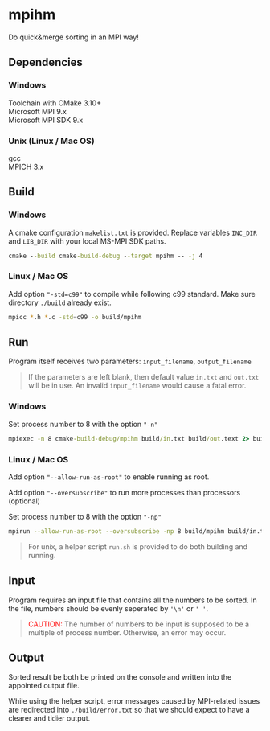 # mpihm

Do quick&merge sorting in an MPI way! 

## Dependencies

### Windows

Toolchain with CMake 3.10+
<br>
Microsoft MPI 9.x
<br>
Microsoft MPI SDK 9.x

### Unix (Linux /  Mac OS)

gcc
<br>
MPICH 3.x

## Build

### Windows

A cmake configuration `makelist.txt` is provided. Replace variables `INC_DIR` and `LIB_DIR` with your local MS-MPI SDK paths.

```bat
cmake --build cmake-build-debug --target mpihm -- -j 4
```

### Linux /  Mac OS

Add option `"-std=c99"` to compile while following c99 standard. Make sure directory `./build` already exist.

```bash
mpicc *.h *.c -std=c99 -o build/mpihm
```
## Run

Program itself receives two parameters: `input_filename`, `output_filename`


> If the parameters are left blank, then default value `in.txt` and `out.txt` will be in use. An invalid `input_filename` would cause a fatal error.

### Windows

Set process number to 8 with the option `"-n"`

```bat
mpiexec -n 8 cmake-build-debug/mpihm build/in.txt build/out.text 2> build/error.txt
```

### Linux /  Mac OS

Add option `"--allow-run-as-root"` to enable running as root.

Add option `"--oversubscribe"` to run more processes than processors (optional)

Set process number to 8 with the option `"-np"`

```bash
mpirun --allow-run-as-root --oversubscribe -np 8 build/mpihm build/in.txt build/out.txt 2> build/error.txt
```

> For unix, a helper script `run.sh` is provided to do both building and running.

## Input

Program requires an input file that contains all the numbers to be sorted. In the file, numbers should be evenly seperated by `'\n'` or `' '`.

> <font style="color:red">CAUTION:</font> The number of numbers to be input is supposed to be a multiple of process number. Otherwise, an error may occur.

## Output

Sorted result be both be printed on the console and written into the appointed output file.

While using the helper script, error messages caused by MPI-related issues are redirected into `./build/error.txt` so that we should expect to have a clearer and tidier output.